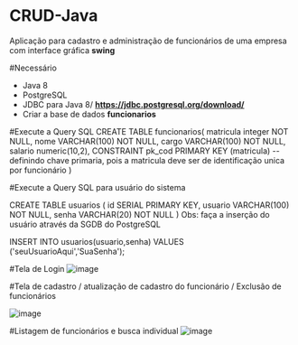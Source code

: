 # CRUD-Java

Aplicação para cadastro e administração de funcionários de uma empresa com interface gráfica **swing**

#Necessário
- Java 8
- PostgreSQL
- JDBC para Java 8/ **https://jdbc.postgresql.org/download/**
- Criar a base de dados **funcionarios**

#Execute a Query SQL
  CREATE TABLE funcionarios(
      matricula integer NOT NULL,
      nome VARCHAR(100)  NOT NULL,
      cargo VARCHAR(100)  NOT NULL,
      salario numeric(10,2),
      CONSTRAINT pk_cod PRIMARY KEY (matricula) -- definindo chave primaria, pois a matricula deve ser de identificação unica por funcionário
  )

#Execute a Query SQL para usuário do sistema

CREATE TABLE usuarios
(
    id SERIAL PRIMARY KEY,
    usuario VARCHAR(100) NOT NULL,
    senha VARCHAR(20)  NOT NULL
)
Obs: faça a inserção do usuário através da SGDB do PostgreSQL

INSERT INTO usuarios(usuario,senha) VALUES ('seuUsuarioAqui','SuaSenha');



#Tela de Login 
![image](https://github.com/CauanCisilio/CRUD-Java/assets/110429744/fa4b522f-9632-4dcb-98be-5b2f5c510c53)

#Tela de cadastro / atualização de cadastro do funcionário / Exclusão de funcionários

![image](https://github.com/CauanCisilio/CRUD-Java/assets/110429744/bdbbf1a1-c38b-4e78-80f4-8f7f5cac1c0d)

#Listagem de funcionários e busca individual
![image](https://github.com/CauanCisilio/CRUD-Java/assets/110429744/a1aa3e0d-7eb6-492b-b8a0-030689178914)
